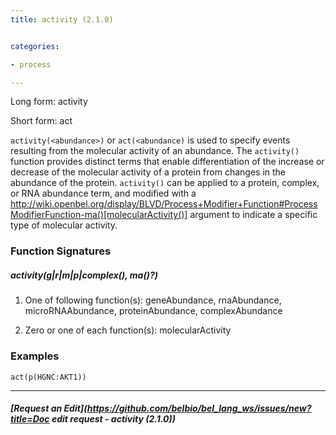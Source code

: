 ```yaml
---
title: activity (2.1.0)


categories:

- process

---
```

<!-- COMPUTER GENERATED PAGE!!! DO NOT EDIT DIRECTLY  -->
<!--    must be changed in scripts/templates.py which is processed by scripts/update_refs.py -->

Long form: activity

Short form: act

`activity(<abundance>)` or `act(<abundance)` is used to specify events resulting from the molecular activity of an abundance. The `activity()` function provides distinct terms that enable differentiation of the increase or decrease of the molecular activity of a protein from changes in the abundance of the protein. `activity()` can be applied to a protein, complex, or RNA abundance term, and modified with a http://wiki.openbel.org/display/BLVD/Process+Modifier+Function#ProcessModifierFunction-ma()[molecularActivity()] argument to indicate a specific type of molecular activity.




### Function Signatures

##### activity(g|r|m|p|complex(), ma()?)

1. One of following function(s): geneAbundance, rnaAbundance, microRNAAbundance, proteinAbundance, complexAbundance

1. Zero or one of each function(s): molecularActivity



### Examples


    act(p(HGNC:AKT1))



---
##### [Request an Edit](https://github.com/belbio/bel_lang_ws/issues/new?title=Doc edit request - activity (2.1.0))